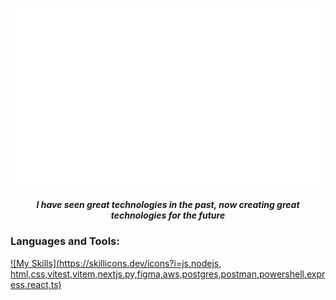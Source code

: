 ![](output.gif)

<h5 align="center">I have seen great technologies in the past, now creating great technologies for the future</h5>

<p align="left"></p>

<h3 align="left">Languages and Tools:</h3>

[![My Skills](https://skillicons.dev/icons?i=js,nodejs, html,css,vitest,vitem,nextjs,py,figma,aws,postgres,postman,powershell,express,react,ts)](https://skillicons.dev)


